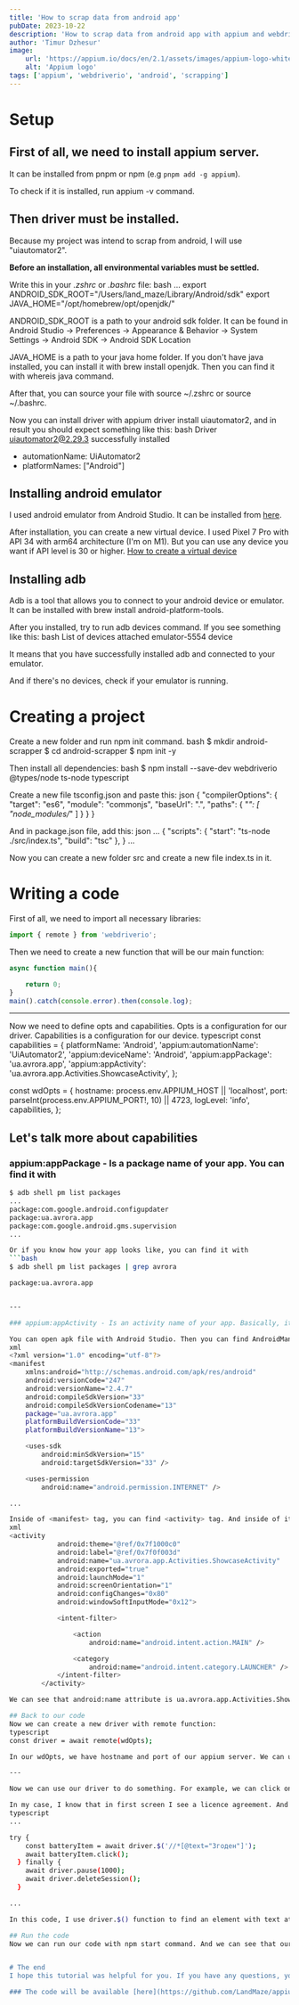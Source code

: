```yaml
---
title: 'How to scrap data from android app'
pubDate: 2023-10-22
description: 'How to scrap data from android app with appium and webdriverio. This tutorial is for beginners.'
author: 'Timur Dzhesur'
image:
    url: 'https://appium.io/docs/en/2.1/assets/images/appium-logo-white.png'
    alt: 'Appium logo'
tags: ['appium', 'webdriverio', 'android', 'scrapping']
---
```


# Setup

## First of all, we need to install appium server.

It can be installed from pnpm or npm (e.g `pnpm add -g appium`).

To check if it is installed, run appium -v command.

## Then driver must be installed. 
Because my project was intend to scrap from android, I will use "uiautomator2".

<b>Before an installation, all environmental variables must be settled.</b>

Write this in your <i>.zshrc</i> or <i>.bashrc</i> file:
bash
...
export ANDROID_SDK_ROOT="/Users/land_maze/Library/Android/sdk"
export JAVA_HOME="/opt/homebrew/opt/openjdk/"


ANDROID_SDK_ROOT is a path to your android sdk folder. It can be found in Android Studio -> Preferences -> Appearance & Behavior -> System Settings -> Android SDK -> Android SDK Location

JAVA_HOME is a path to your java home folder. If you don't have java installed, you can install it with brew install openjdk. Then you can find it with whereis java command.

After that, you can source your file with source ~/.zshrc or source ~/.bashrc.

Now you can install driver with appium driver install uiautomator2, and in result you should expect something like this:
bash
Driver uiautomator2@2.29.3 successfully installed
- automationName: UiAutomator2
- platformNames: ["Android"]


## Installing android emulator

I used android emulator from Android Studio. It can be installed from [here](https://developer.android.com/studio).

After installation, you can create a new virtual device. I used Pixel 7 Pro with API 34 with arm64 architecture (I'm on M1). But you can use any device you want if API level is 30 or higher.
[How to create a virtual device](https://developer.android.com/studio/run/managing-avds)

## Installing adb

Adb is a tool that allows you to connect to your android device or emulator. It can be installed with brew install android-platform-tools.

After you installed, try to run adb devices command. If you see something like this:
bash
List of devices attached
emulator-5554 device


It means that you have successfully installed adb and connected to your emulator. 

And if there's no devices, check if your emulator is running.


# Creating a project

Create a new folder and run npm init command.
bash
$ mkdir android-scrapper
$ cd android-scrapper
$ npm init -y


Then install all dependencies:
bash
$ npm install --save-dev webdriverio @types/node ts-node typescript


Create a new file tsconfig.json and paste this:
json
{
  "compilerOptions": {
    "target": "es6",
    "module": "commonjs",
    "baseUrl": ".",
    "paths": {
      "*": [
        "node_modules/*"
      ]
    }
  }
}


And in package.json file, add this:
json
...
{
  "scripts": {
    "start": "ts-node ./src/index.ts",
    "build": "tsc"
  },
}
...


Now you can create a new folder src and create a new file index.ts in it.

# Writing a code

First of all, we need to import all necessary libraries:
```typescript
import { remote } from 'webdriverio';
```

Then we need to create a new function that will be our main function:
```typescript
async function main(){

    return 0;
}
main().catch(console.error).then(console.log);
```


---

Now we need to define opts and capabilities. Opts is a configuration for our driver. Capabilities is a configuration for our device.
typescript
const capabilities = {
  platformName: 'Android',
  'appium:automationName': 'UiAutomator2',
  'appium:deviceName': 'Android',
  'appium:appPackage': 'ua.avrora.app',
  'appium:appActivity': 'ua.avrora.app.Activities.ShowcaseActivity',
};

const wdOpts = {
  hostname: process.env.APPIUM_HOST || 'localhost',
  port: parseInt(process.env.APPIUM_PORT!, 10) || 4723,
  logLevel: 'info',
  capabilities,
};

## Let's talk more about capabilities
### appium:appPackage - Is a package name of your app. You can find it with
```bash
$ adb shell pm list packages
...
package:com.google.android.configupdater
package:ua.avrora.app
package:com.google.android.gms.supervision
...

Or if you know how your app looks like, you can find it with
```bash
$ adb shell pm list packages | grep avrora

package:ua.avrora.app


---

### appium:appActivity - Is an activity name of your app. Basically, it is a name of the screen that you want to open. You can find it with inside of apk of app. It can be found inside of AndroidManifest.xml file. You can download pure apk file from external websites like [apkpure.com](https://apkpure.com/).

You can open apk file with Android Studio. Then you can find AndroidManifest.xml file. And inside of it, you can find something like this:
xml
<?xml version="1.0" encoding="utf-8"?>
<manifest
    xmlns:android="http://schemas.android.com/apk/res/android"
    android:versionCode="247"
    android:versionName="2.4.7"
    android:compileSdkVersion="33"
    android:compileSdkVersionCodename="13"
    package="ua.avrora.app"
    platformBuildVersionCode="33"
    platformBuildVersionName="13">

    <uses-sdk
        android:minSdkVersion="15"
        android:targetSdkVersion="33" />

    <uses-permission
        android:name="android.permission.INTERNET" />

...

Inside of <manifest> tag, you can find <activity> tag. And inside of it, you can find android:name attribute. This is your activity name. But we need to find activity with android.intent.action.MAIN and android.intent.category.LAUNCHER actions. It can be found inside of <intent-filter> tag. So, in my case, it looks like this:
xml
<activity
            android:theme="@ref/0x7f1000c0"
            android:label="@ref/0x7f0f003d"
            android:name="ua.avrora.app.Activities.ShowcaseActivity"
            android:exported="true"
            android:launchMode="1"
            android:screenOrientation="1"
            android:configChanges="0x80"
            android:windowSoftInputMode="0x12">

            <intent-filter>

                <action
                    android:name="android.intent.action.MAIN" />

                <category
                    android:name="android.intent.category.LAUNCHER" />
            </intent-filter>
        </activity>

We can see that android:name attribute is ua.avrora.app.Activities.ShowcaseActivity. So, we can use it as our appium:appActivity capability.

## Back to our code
Now we can create a new driver with remote function:
typescript
const driver = await remote(wdOpts);

In our wdOpts, we have hostname and port of our appium server. We can use localhost as hostname and 4723 as port. But if you want to use another hostname or port, you can set it in environment variables APPIUM_HOST and APPIUM_PORT.

---

Now we can use our driver to do something. For example, we can click on a button with driver.click() function. But we need to find this button first. We can do it with driver.$() function. It is a function that finds an element by selector. In our case, we can use driver.$('~button') to find a button with accessibilityLabel attribute equals to button. You can find more information about selectors [here](https://webdriver.io/docs/selectors.html).

In my case, I know that in first screen I see a licence agreement. And I need to click on Accept button. So, I can use this code:
typescript
...

try {
    const batteryItem = await driver.$('//*[@text="Згоден"]');
    await batteryItem.click();
  } finally {
    await driver.pause(1000);
    await driver.deleteSession();
  }

...

In this code, I use driver.$() function to find an element with text attribute equals to Згоден. And then I click on it with click() function. Wait for 1 second to finish animation and close the session with deleteSession() function.

## Run the code
Now we can run our code with npm start command. And we can see that our code works. But we can see that our code is not finished. It's more up to you to finish it. You can find more information about webdriverio [here](https://webdriver.io/docs/gettingstarted.html).


# The end
I hope this tutorial was helpful for you. If you have any questions, you can ask me in [telegram](https://t.me/Land_Maze).

### The code will be available [here](https://github.com/LandMaze/appium-avrora-scrapper).